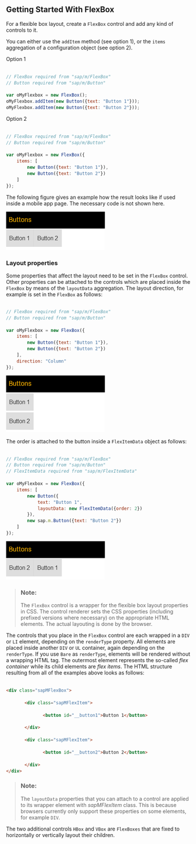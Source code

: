 <!-- loio988d2c7652684dea98f9d6dbc94000c0 -->

## Getting Started With FlexBox

For a flexible box layout, create a `FlexBox` control and add any kind of controls to it.

You can either use the `addItem` method \(see option 1\), or the `items` aggregation of a configuration object \(see option 2\).

Option 1

```js

// FlexBox required from "sap/m/FlexBox"
// Button required from "sap/m/Button"

var oMyFlexbox = new FlexBox();
oMyFlexbox.addItem(new Button({text: "Button 1"}));
oMyFlexbox.addItem(new Button({text: "Button 2"}));
```

Option 2

```js

// FlexBox required from "sap/m/FlexBox"
// Button required from "sap/m/Button"

var oMyFlexbox = new FlexBox({
    items: [
        new Button({text: "Button 1"}),
        new Button({text: "Button 2"})
    ]
});
```

The following figure gives an example how the result looks like if used inside a mobile app page. The necessary code is not shown here.

![SAPUI5 Mobile FlexBox Buttons](images/loioe6a78df297d448fb88f8280e81a50b9a_LowRes.png)



<a name="loio988d2c7652684dea98f9d6dbc94000c0__section_N1003F_N10011_N10001"/>

### Layout properties

Some properties that affect the layout need to be set in the `FlexBox` control. Other properties can be attached to the controls which are placed inside the `FlexBox` by means of the `layoutData` aggregation. The layout direction, for example is set in the `FlexBox` as follows:

```js

// FlexBox required from "sap/m/FlexBox"
// Button required from "sap/m/Button"

var oMyFlexbox = new FlexBox({
    items: [
        new Button({text: "Button 1"}),
        new Button({text: "Button 2"})
    ],
    direction: "Column"
});
```

![SAPUI5 Mobile FlexBox Buttons Vertical](images/loiod37cdf08a6e84172b6499f05512b54ba_LowRes.png)

The order is attached to the button inside a `FlexItemData` object as follows:

```js

// FlexBox required from "sap/m/FlexBox"
// Button required from "sap/m/Button"
// FlexItemData required from "sap/m/FlexItemData"

var oMyFlexbox = new FlexBox({
    items: [
        new Button({
            text: "Button 1",
            layoutData: new FlexItemData({order: 2})
        }),
        new sap.m.Button({text: "Button 2"})
    ]
});
```

![SAPUI5 Mobile FlexBox Buttons Ordered](images/loio01f751982b8640ea8f1a24bc25589c60_LowRes.png)

> ### Note:  
> The `FlexBox` control is a wrapper for the flexible box layout properties in CSS. The control renderer sets the CSS properties \(including prefixed versions where necessary\) on the appropriate HTML elements. The actual layouting is done by the browser.

The controls that you place in the `FlexBox` control are each wrapped in a `DIV` or `LI` element, depending on the `renderType` property. All elements are placed inside another `DIV` or `UL` container, again depending on the `renderType`. If you use `Bare` as `renderType`, elements will be rendered without a wrapping HTML tag. The outermost element represents the so-called *flex container* while its child elements are *flex items*. The HTML structure resulting from all of the examples above looks as follows:

```html

<div class="sapMFlexBox">

       <div class="sapMFlexItem">

              <button id="__button1">Button 1</button>

       </div>

       <div class="sapMFlexItem">
              
              <button id="__button2">Button 2</button>

       </div>
</div>
```

> ### Note:  
> The `layoutData` properties that you can attach to a control are applied to its wrapper element with *sapMFlexItem* class. This is because browsers currently only support these properties on some elements, for example `DIV`.

The two additional controls `HBox` and `VBox` are `FlexBoxes` that are fixed to horizontally or vertically layout their children.

